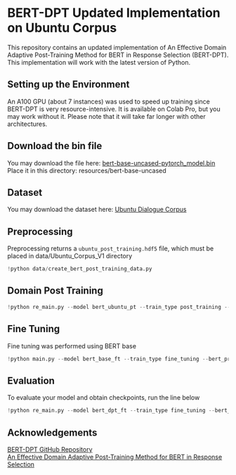 # BERT-DPT Updated Implementation on Ubuntu Corpus
This repository contains an updated implementation of An Effective Domain Adaptive Post-Training Method for BERT in Response Selection (BERT-DPT). This implementation will work with the latest version of Python.

## Setting up the Environment
An A100 GPU (about 7 instances) was used to speed up training since BERT-DPT is very resource-intensive. It is available on Colab Pro, but you may work without it. Please note that it will take far longer with other architectures.

## Download the bin file
You may download the file here: [bert-base-uncased-pytorch_model.bin](https://drive.google.com/file/d/1BEonF_eclgLSsfD-xJN8mJqzYy31bGNK/view?usp=sharing) \
Place it in this directory: resources/bert-base-uncased

## Dataset
You may download the dataset here: [Ubuntu Dialogue Corpus](https://drive.google.com/drive/folders/1cm1v3njWPxG5-XhEUpGH25TMncaPR7OM?usp=sharing) 

## Preprocessing
Preprocessing returns a `ubuntu_post_training.hdf5` file, which must be placed in data/Ubuntu_Corpus_V1 directory
```python
!python data/create_bert_post_training_data.py
```
## Domain Post Training
```python
!python re_main.py --model bert_ubuntu_pt --train_type post_training --bert_pretrained bert-base-uncased --data_dir /data/Ubuntu_Corpus_V1/ubuntu_post_training.hdf5
```
## Fine Tuning
Fine tuning was performed using BERT base
```python
!python main.py --model bert_base_ft --train_type fine_tuning --bert_pretrained bert-base-uncased
```
## Evaluation
To evaluate your model and obtain checkpoints, run the line below
```python
!python re_main.py --model bert_dpt_ft --train_type fine_tuning --bert_pretrained bert-post-uncased --evaluate results/checkpoints/checkpoint_.pth
```
## Acknowledgements
[BERT-DPT GitHub Repository](https://github.com/taesunwhang/BERT-ResSel) \
[An Effective Domain Adaptive Post-Training Method for BERT in Response Selection](https://arxiv.org/abs/1908.04812v2)
